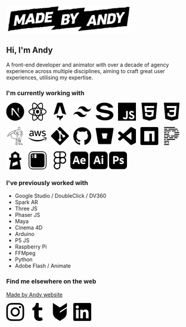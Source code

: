 <a href="https://madebyandy.co/" title="Made by Andy"><img src="mba-logo-loop.gif#gh-light-mode-only" width="333" height="75" /></a>


## Hi, I'm Andy
A front-end developer and animator with over a decade of agency experience across multiple disciplines, aiming to craft great user experiences, utilising my expertise.

### I'm currently working with
<a href="https://astro.build/" title="Next.JS" style="margin-right:0.5rem;"><img src="icons/nextjs.svg" width="48" height="48" /></a>
<a href="https://react.dev/" title="React" style="margin-right:0.5rem;"><img src="icons/react.svg" width="48" height="48" /></a>
<a href="https://astro.build/" title="Astro JS" style="margin-right:0.5rem;"><img src="icons/astro.svg" width="48" height="48" /></a>
<a href="https://tailwindcss.com/" title="Tailwind CSS" style="margin-right:0.5rem;"><img src="icons/tailwindcss.svg" width="48" height="48" /></a>
<a href="https://www.sanity.io/" title="Sanity" style="margin-right:0.5rem;"><img src="icons/sanity.svg" width="48" height="48" /></a>
<a href="" title="JS" style="margin-right:0.5rem;"><img src="icons/javascript.svg" width="48" height="48" /></a>
<a href="" title="HTML5" style="margin-right:0.5rem;"><img src="icons/html5.svg" width="48" height="48" /></a>
<a href="" title="CSS3" style="margin-right:0.5rem;"><img src="icons/css3.svg" width="48" height="48" /></a>

<a href="https://greensock.com/gsap/" title="GSAP" style="margin-right:0.5rem;"><img src="icons/greensock.svg" width="48" height="48" /></a>
<a href="https://aws.amazon.com/" title="AWS" style="margin-right:0.5rem;"><img src="icons/amazonaws.svg" width="48" height="48" /></a>
<a href="" title="Git" style="margin-right:0.5rem;"><img src="icons/git.svg" width="48" height="48" /></a>
<a href="https://github.com/" title="Github" style="margin-right:0.5rem;"><img src="icons/github.svg" width="48" height="48" /></a>
<a href="https://bitbucket.org/" title="Bitbucket" style="margin-right:0.5rem;"><img src="icons/bitbucket.svg" width="48" height="48" /></a>
<a href="https://code.visualstudio.com/" title="VS Code" style="margin-right:0.5rem;"><img src="icons/visualstudiocode.svg" width="48" height="48" /></a>
<a href="https://www.npmjs.com/" title="NPM" style="margin-right:0.5rem;"><img src="icons/npm.svg" width="48" height="48" /></a>
<a href="https://prettier.io/" title="Prettier" style="margin-right:0.5rem;"><img src="icons/prettier.svg" width="48" height="48" /></a>

<a href="https://developer.chrome.com/docs/lighthouse/" title="Lighthouse" style="margin-right:0.5rem;"><img src="icons/lighthouse.svg" width="48" height="48" /></a>
<a href="https://iterm2.com/" title="iTerm2" style="margin-right:0.5rem;"><img src="icons/iterm2.svg" width="48" height="48" /></a>
<a href="https://www.figma.com/" title="Figma"><img src="icons/figma.svg" width="48" height="48" /></a>
<a href="https://www.adobe.com/au/products/aftereffects.html" title="After Effects"><img src="icons/adobeaftereffects.svg" width="48" height="48" /></a>
<a href="https://www.adobe.com/au/products/illustrator.html" title="Illustrator"><img src="icons/adobeillustrator.svg" width="48" height="48" /></a>
<a href="https://www.adobe.com/au/products/photoshop.html" title="Photoshop"><img src="icons/adobephotoshop.svg" width="48" height="48" /></a>


### I've previously worked with
- Google Studio / DoubleClick / DV360
- Spark AR
- Three JS
- Phaser JS
- Maya
- Cinema 4D
- Arduino
- P5 JS
- Raspberry Pi
- FFMpeg
- Python
- Adobe Flash / Animate

### Find me elsewhere on the web
<a href="https://madebyandy.co/" title="Made by Andy" style="margin-right:0.5rem;">Made by Andy website</a><br>

<a href="https://www.instagram.com/madebyandy.co/" title="Instagram" style="margin-right:0.5rem;"><img src="icons/instagram.svg" width="48" height="48" /></a>
<a href="https://blog.madebyandy.co/" title="Visual Inspiration" style="margin-right:0.5rem;"><img src="icons/tumblr.svg" width="48" height="48" /></a>
<a href="https://goods.madebyandy.co/" title="Store" style="margin-right:0.5rem;"><img src="icons/bigcartel.svg" width="48" height="48" /></a>
<a href="https://www.linkedin.com/in/madebyandyco/" title="Linkedin" style="margin-right:0.5rem;"><img src="icons/linkedin.svg" width="48" height="48" /></a>

